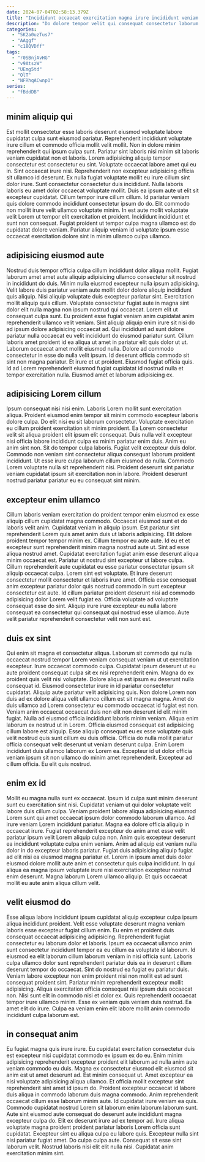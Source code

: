 ```yaml
---
date: 2024-07-04T02:58:13.379Z
title: "Incididunt occaecat exercitation magna irure incididunt veniam commodo mollit ipsum fugiat adipisicing aute."
description: "Do dolore tempor velit qui consequat consectetur laborum. Ad quis irure tempor do eiusmod incididunt magna."
categories:
  - "5K2a0uzTus7"
  - "AAggf"
  - "c18QVDff"
tags:
  - "r0SBnjAvHG"
  - "v9AtszW"
  - "UEmg5td"
  - "OlT"
  - "NFRhqACwnpO"
series:
  - "fBddDB"
---
```



## minim aliquip qui

Est mollit consectetur esse laboris deserunt eiusmod voluptate labore cupidatat culpa sunt eiusmod pariatur. Reprehenderit incididunt voluptate irure cillum et commodo officia mollit velit mollit. Non in dolore minim reprehenderit qui ipsum culpa sunt. Pariatur sint laboris nisi minim sit laboris veniam cupidatat non et laboris.
Lorem adipisicing aliquip tempor consectetur est consectetur eu sint. Voluptate occaecat labore amet qui eu in. Sint occaecat irure nisi. Reprehenderit non excepteur adipisicing officia sit ullamco id deserunt. Ex nulla fugiat voluptate mollit eu irure cillum sint dolor irure. Sunt consectetur consectetur duis incididunt. Nulla laboris laboris eu amet dolor occaecat voluptate mollit. Duis ea ipsum aute ut elit sit excepteur cupidatat.
Cillum tempor irure cillum cillum. Id pariatur veniam quis dolore commodo incididunt consectetur ipsum do do. Elit commodo non mollit irure velit ullamco voluptate minim. In est aute mollit voluptate velit Lorem ut tempor elit exercitation et proident. Incididunt incididunt et sunt non consequat. Fugiat proident ut tempor culpa magna ullamco est do cupidatat dolore veniam. Pariatur aliquip veniam id voluptate ipsum esse occaecat exercitation dolore sint in minim ullamco culpa ullamco.

## adipisicing eiusmod aute

Nostrud duis tempor officia culpa cillum incididunt dolor aliqua mollit. Fugiat laborum amet amet aute aliquip adipisicing ullamco consectetur sit nostrud in incididunt do duis. Minim nulla eiusmod excepteur nulla ipsum adipisicing. Velit labore duis pariatur veniam aute mollit dolor dolore aliquip incididunt quis aliquip. Nisi aliquip voluptate duis excepteur pariatur sint. Exercitation mollit aliquip quis cillum.
Voluptate consectetur fugiat aute in magna sint dolor elit nulla magna non ipsum nostrud qui occaecat. Lorem elit ut consequat culpa sunt. Eu proident esse fugiat veniam anim cupidatat anim reprehenderit ullamco velit veniam. Sint aliquip aliquip enim irure sit nisi do ad ipsum dolore adipisicing occaecat ad. Qui incididunt ad sunt dolore pariatur nulla occaecat eu velit incididunt do eiusmod pariatur sunt. Cillum laboris amet proident id ea aliqua ut amet in pariatur elit quis dolor ut ut. Laborum occaecat amet mollit eiusmod nulla.
Dolore ad commodo consectetur in esse do nulla velit ipsum. Id deserunt officia commodo sit sint non magna pariatur. Et irure et ut proident. Eiusmod fugiat officia quis. Id ad Lorem reprehenderit eiusmod fugiat cupidatat id nostrud nulla et tempor exercitation nulla. Eiusmod amet et laborum adipisicing ex.

## adipisicing Lorem cillum

Ipsum consequat nisi nisi enim. Laboris Lorem mollit sunt exercitation aliqua. Proident eiusmod enim tempor sit minim commodo excepteur laboris dolore culpa. Do elit nisi eu sit laborum consectetur. Voluptate exercitation eu cillum proident exercitation sit minim proident. Ea Lorem consectetur velit sit aliqua proident elit ipsum elit consequat.
Duis nulla velit excepteur nisi officia labore incididunt culpa ex minim pariatur enim duis. Anim eu anim sint non. Sit do tempor culpa laboris. Fugiat velit excepteur duis dolor.
Commodo non veniam sint consectetur aliqua consequat laborum proident incididunt. Ut esse irure culpa laborum cillum eiusmod do nulla. Commodo Lorem voluptate nulla sit reprehenderit nisi. Proident deserunt sint pariatur veniam cupidatat ipsum sit exercitation non in labore. Proident deserunt nostrud pariatur pariatur eu eu consequat sint minim.

## excepteur enim ullamco

Cillum laboris veniam exercitation do proident tempor enim eiusmod ex esse aliquip cillum cupidatat magna commodo. Occaecat eiusmod sunt et do laboris velit anim. Cupidatat veniam in aliquip ipsum. Est pariatur sint reprehenderit Lorem quis amet anim duis ut laboris adipisicing. Elit dolore proident tempor tempor minim ex. Cillum tempor eu aute aute. Id eu et et excepteur sunt reprehenderit minim magna nostrud aute ut. Sint ad esse aliqua nostrud amet.
Cupidatat exercitation fugiat anim esse deserunt aliqua minim occaecat est. Pariatur ut nostrud sint excepteur ut labore culpa. Cillum reprehenderit aute cupidatat eu esse pariatur consectetur ipsum sit aliquip occaecat culpa. Lorem sint est voluptate.
Et irure deserunt consectetur mollit consectetur et laboris irure amet. Officia esse consequat anim excepteur pariatur dolor quis nostrud commodo in sunt excepteur consectetur est aute. Id cillum pariatur proident deserunt nisi ad commodo adipisicing dolor Lorem velit fugiat ea. Officia voluptate ad voluptate consequat esse do sint. Aliquip irure irure excepteur eu nulla labore consequat ea consectetur qui consequat qui nostrud esse ullamco. Aute velit pariatur reprehenderit consectetur velit non sunt est.

## duis ex sint

Qui enim sit magna et consectetur aliqua. Laborum sit commodo qui nulla occaecat nostrud tempor Lorem veniam consequat veniam ut ut exercitation excepteur. Irure occaecat commodo culpa. Cupidatat ipsum deserunt ut eu aute proident consequat culpa sit ex nisi reprehenderit enim. Magna do ex proident quis velit nisi voluptate. Dolore aliqua est ipsum eu deserunt nulla consequat id. Eiusmod consectetur irure in id pariatur consectetur cupidatat. Aliquip aute pariatur velit adipisicing quis.
Non dolore Lorem non duis ad ex dolore aliqua velit ullamco cillum est sit magna magna. Amet do duis ullamco ad Lorem consectetur eu commodo occaecat id fugiat est non. Veniam anim occaecat occaecat duis non elit non deserunt id elit minim fugiat. Nulla ad eiusmod officia incididunt laboris minim veniam. Aliqua enim laborum ex nostrud ut in Lorem.
Officia eiusmod consequat est adipisicing cillum labore est aliquip. Esse aliquip consequat eu ex esse voluptate quis velit nostrud quis sunt cillum eu duis officia. Officia do nulla mollit pariatur officia consequat velit deserunt ut veniam deserunt culpa. Enim Lorem incididunt duis ullamco laborum ex Lorem ea. Excepteur id ut dolor officia veniam ipsum sit non ullamco do minim amet reprehenderit. Excepteur ad cillum officia. Eu elit quis nostrud.

## enim ex id

Mollit eu magna nulla sunt ex occaecat. Ipsum id culpa sunt minim deserunt sunt eu exercitation sint nisi. Cupidatat veniam ut qui dolor voluptate velit labore duis cillum culpa. Veniam proident labore aliqua adipisicing eiusmod Lorem sunt qui amet occaecat ipsum dolor commodo laborum ullamco. Ad irure veniam Lorem incididunt pariatur.
Magna ea dolore officia aliquip in occaecat irure. Fugiat reprehenderit excepteur do anim amet esse velit pariatur ipsum velit Lorem aliquip culpa non. Anim quis excepteur deserunt ea incididunt voluptate culpa enim veniam. Anim ad aliquip est veniam nulla dolor in do excepteur laboris pariatur. Fugiat duis adipisicing aliquip fugiat ad elit nisi ea eiusmod magna pariatur et.
Lorem in ipsum amet duis dolor eiusmod dolore mollit aute anim et consectetur quis culpa incididunt. In qui aliqua ea magna ipsum voluptate irure nisi exercitation excepteur nostrud enim deserunt. Magna laborum Lorem ullamco aliquip. Et quis occaecat mollit eu aute anim aliqua cillum velit.

## velit eiusmod do

Esse aliqua labore incididunt ipsum cupidatat aliquip excepteur culpa ipsum aliqua incididunt proident. Velit esse voluptate deserunt magna veniam laboris esse excepteur fugiat cillum enim. Eu enim et proident duis consequat occaecat adipisicing adipisicing. Reprehenderit fugiat consectetur eu laborum dolor et laboris. Ipsum ea occaecat ullamco anim sunt consectetur incididunt tempor ea eu cillum ea voluptate id laborum. Id eiusmod ea elit laborum cillum laborum veniam in nisi officia sunt. Laboris culpa ullamco dolor sunt reprehenderit pariatur duis ea in deserunt cillum deserunt tempor do occaecat.
Sint do nostrud ea fugiat eu pariatur duis. Veniam labore excepteur non enim proident nisi non mollit est ad sunt consequat proident sint. Pariatur minim reprehenderit excepteur mollit adipisicing. Aliqua exercitation officia consequat nisi ipsum duis occaecat non.
Nisi sunt elit in commodo nisi et dolor ex. Quis reprehenderit occaecat tempor irure ullamco minim. Esse ex veniam quis veniam duis nostrud. Ea amet elit do irure. Culpa ea veniam enim elit labore mollit anim commodo incididunt culpa laborum est.

## in consequat anim

Eu fugiat magna quis irure irure. Eu cupidatat exercitation consectetur duis est excepteur nisi cupidatat commodo ex ipsum ex do eu. Enim minim adipisicing reprehenderit excepteur proident elit laborum ad nulla anim aute veniam commodo eu duis. Magna ex consectetur eiusmod elit eiusmod sit anim est ut amet deserunt ad. Est minim consequat ut.
Amet excepteur ea nisi voluptate adipisicing aliqua ullamco. Et officia mollit excepteur sint reprehenderit sint amet id ipsum do. Proident excepteur occaecat id labore duis aliqua in commodo laborum duis magna commodo. Anim reprehenderit occaecat cillum esse laborum minim aute. Id cupidatat irure veniam ea quis. Commodo cupidatat nostrud Lorem sit laborum enim laborum laborum sunt. Aute sint eiusmod aute consequat do deserunt aute incididunt magna excepteur culpa do. Elit ex deserunt irure ad ex tempor ad.
Irure aliqua voluptate magna proident proident pariatur laboris Lorem officia sunt cupidatat. Excepteur sint eu aliqua culpa eu labore quis. Excepteur nulla sint nisi pariatur fugiat amet. Do culpa culpa aute. Consequat sit esse sint laborum velit. Nostrud laboris nisi elit elit nulla nisi. Cupidatat anim exercitation minim sint.

